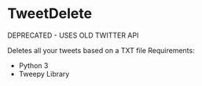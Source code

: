 # TweetDelete

DEPRECATED - USES OLD TWITTER API

Deletes all your tweets based on a TXT file
Requirements:

* Python 3
* Tweepy Library
